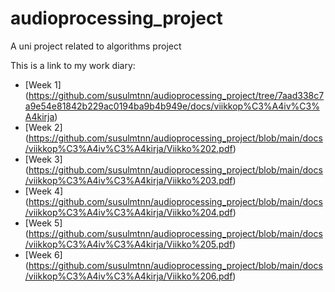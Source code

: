 # audioprocessing_project
A uni project related to algorithms project

This is a link to my work diary:
- [Week 1] (https://github.com/susulmtnn/audioprocessing_project/tree/7aad338c7a9e54e81842b229ac0194ba9b4b949e/docs/viikkop%C3%A4iv%C3%A4kirja)
- [Week 2] (https://github.com/susulmtnn/audioprocessing_project/blob/main/docs/viikkop%C3%A4iv%C3%A4kirja/Viikko%202.pdf)
- [Week 3] (https://github.com/susulmtnn/audioprocessing_project/blob/main/docs/viikkop%C3%A4iv%C3%A4kirja/Viikko%203.pdf)
- [Week 4] (https://github.com/susulmtnn/audioprocessing_project/blob/main/docs/viikkop%C3%A4iv%C3%A4kirja/Viikko%204.pdf)
- [Week 5] (https://github.com/susulmtnn/audioprocessing_project/blob/main/docs/viikkop%C3%A4iv%C3%A4kirja/Viikko%205.pdf)
- [Week 6] (https://github.com/susulmtnn/audioprocessing_project/blob/main/docs/viikkop%C3%A4iv%C3%A4kirja/Viikko%206.pdf)
